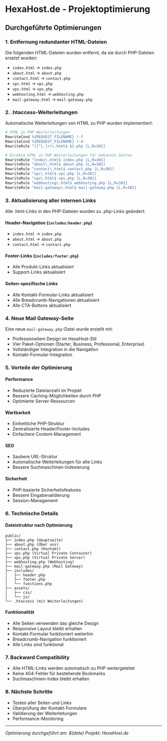 # HexaHost.de - Projektoptimierung

## Durchgeführte Optimierungen

### 1. Entfernung redundanter HTML-Dateien
Die folgenden HTML-Dateien wurden entfernt, da sie durch PHP-Dateien ersetzt wurden:
- `index.html` → `index.php`
- `about.html` → `about.php`
- `contact.html` → `contact.php`
- `vpc.html` → `vpc.php`
- `vps.html` → `vps.php`
- `webhosting.html` → `webhosting.php`
- `mail-gateway.html` → `mail-gateway.php`

### 2. .htaccess-Weiterleitungen
Automatische Weiterleitungen von HTML zu PHP wurden implementiert:
```apache
# HTML zu PHP Weiterleitungen
RewriteCond %{REQUEST_FILENAME} !-f
RewriteCond %{REQUEST_FILENAME} !-d
RewriteRule ^([^\.]+)\.html$ $1.php [L,R=301]

# Direkte HTML zu PHP Weiterleitungen für bekannte Seiten
RewriteRule ^index\.html$ index.php [L,R=301]
RewriteRule ^about\.html$ about.php [L,R=301]
RewriteRule ^contact\.html$ contact.php [L,R=301]
RewriteRule ^vpc\.html$ vpc.php [L,R=301]
RewriteRule ^vps\.html$ vps.php [L,R=301]
RewriteRule ^webhosting\.html$ webhosting.php [L,R=301]
RewriteRule ^mail-gateway\.html$ mail-gateway.php [L,R=301]
```

### 3. Aktualisierung aller internen Links
Alle .html-Links in den PHP-Dateien wurden zu .php-Links geändert:

#### Header-Navigation (`includes/header.php`)
- `index.html` → `index.php`
- `about.html` → `about.php`
- `contact.html` → `contact.php`

#### Footer-Links (`includes/footer.php`)
- Alle Produkt-Links aktualisiert
- Support-Links aktualisiert

#### Seiten-spezifische Links
- Alle Kontakt-Formular-Links aktualisiert
- Alle Breadcrumb-Navigationen aktualisiert
- Alle CTA-Buttons aktualisiert

### 4. Neue Mail Gateway-Seite
Eine neue `mail-gateway.php`-Datei wurde erstellt mit:
- Professionellem Design im HexaHost-Stil
- Vier Paket-Optionen (Starter, Business, Professional, Enterprise)
- Vollständiger Integration in die Navigation
- Kontakt-Formular-Integration

### 5. Vorteile der Optimierung

#### Performance
- Reduzierte Dateianzahl im Projekt
- Bessere Caching-Möglichkeiten durch PHP
- Optimierte Server-Ressourcen

#### Wartbarkeit
- Einheitliche PHP-Struktur
- Zentralisierte Header/Footer-Includes
- Einfachere Content-Management

#### SEO
- Saubere URL-Struktur
- Automatische Weiterleitungen für alte Links
- Bessere Suchmaschinen-Indexierung

#### Sicherheit
- PHP-basierte Sicherheitsfeatures
- Bessere Eingabevalidierung
- Session-Management

### 6. Technische Details

#### Dateistruktur nach Optimierung
```
public/
├── index.php (Hauptseite)
├── about.php (Über uns)
├── contact.php (Kontakt)
├── vpc.php (Virtual Private Container)
├── vps.php (Virtual Private Server)
├── webhosting.php (Webhosting)
├── mail-gateway.php (Mail Gateway)
├── includes/
│   ├── header.php
│   ├── footer.php
│   └── functions.php
├── assets/
│   ├── css/
│   └── js/
└── .htaccess (mit Weiterleitungen)
```

#### Funktionalität
- Alle Seiten verwenden das gleiche Design
- Responsive Layout bleibt erhalten
- Kontakt-Formular funktioniert weiterhin
- Breadcrumb-Navigation funktioniert
- Alle Links sind funktional

### 7. Backward Compatibility
- Alte HTML-Links werden automatisch zu PHP weitergeleitet
- Keine 404-Fehler für bestehende Bookmarks
- Suchmaschinen-Index bleibt erhalten

### 8. Nächste Schritte
- Testen aller Seiten und Links
- Überprüfung der Kontakt-Formulare
- Validierung der Weiterleitungen
- Performance-Monitoring

---
*Optimierung durchgeführt am: $(date)*
*Projekt: HexaHost.de* 